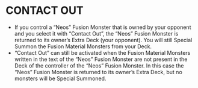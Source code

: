 
# CONTACT OUT

*   If you control a “Neos” Fusion Monster that is owned by your opponent and you select it with “Contact Out”, the “Neos” Fusion Monster is returned to its owner’s Extra Deck (your opponent). You will still Special Summon the Fusion Material Monsters from your Deck.
*   “Contact Out” can still be activated when the Fusion Material Monsters written in the text of the “Neos” Fusion Monster are not present in the Deck of the controller of the “Neos” Fusion Monster. In this case the “Neos” Fusion Monster is returned to its owner’s Extra Deck, but no monsters will be Special Summoned.

  